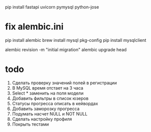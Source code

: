 pip install fastapi uvicorn pymysql python-jose

# fix alembic.ini
pip install alembic
brew install mysql pkg-config
pip install mysqlclient

alembic revision -m "initial migration"
alembic upgrade head

# todo
1. Сделать проверку значений полей в регистрации
2. В MySQL время отстает на 3 часа
3. Select * заменить на поля модели
4. Добавить фильтры в список юзеров
5. Статусы прогресса описать в кейвордах
6. Добавить заморозку прогресса
7. Подумать насчет NULL и NOT NULL
8. Сделать настройку профиля
9. Покрыть тестами